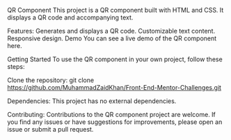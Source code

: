 QR Component
This project is a QR component built with HTML and CSS. It displays a QR code and accompanying text.

Features:
Generates and displays a QR code.
Customizable text content.
Responsive design.
Demo
You can see a live demo of the QR component here.

Getting Started
To use the QR component in your own project, follow these steps:

Clone the repository: git clone https://github.com/MuhammadZaidKhan/Front-End-Mentor-Challenges.git


Dependencies:
This project has no external dependencies.

Contributing:
Contributions to the QR component project are welcome. If you find any issues or have suggestions for improvements, please open an issue or submit a pull request.